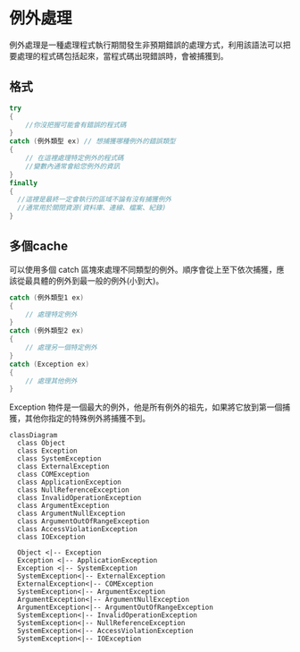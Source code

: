 例外處理
===

例外處理是一種處理程式執行期間發生非預期錯誤的處理方式，利用該語法可以把要處理的程式碼包括起來，當程式碼出現錯誤時，會被捕獲到。

格式
---

```C#
try
{
    //你沒把握可能會有錯誤的程式碼
}
catch (例外類型 ex) // 想捕獲哪種例外的錯誤類型
{
    // 在這裡處理特定例外的程式碼
    //變數內通常會給您例外的資訊    
}
finally
{
  //這裡是最終一定會執行的區域不論有沒有捕獲例外
  //通常用於關閉資源(資料庫、連線、檔案、紀錄)
}
```

多個cache
---

可以使用多個 catch 區塊來處理不同類型的例外。順序會從上至下依次捕獲，應該從最具體的例外到最一般的例外(小到大)。

```C#
catch (例外類型1 ex)
{
    // 處理特定例外
}
catch (例外類型2 ex)
{
    // 處理另一個特定例外
}
catch (Exception ex)
{
    // 處理其他例外
}
```

Exception 物件是一個最大的例外，他是所有例外的祖先，如果將它放到第一個捕獲，其他你指定的特殊例外將捕獲不到。

```marmaid
classDiagram
  class Object
  class Exception
  class SystemException
  class ExternalException
  class COMException
  class ApplicationException
  class NullReferenceException
  class InvalidOperationException
  class ArgumentException
  class ArgumentNullException
  class ArgumentOutOfRangeException
  class AccessViolationException
  class IOException

  Object <|-- Exception
  Exception <|-- ApplicationException
  Exception <|-- SystemException
  SystemException<|-- ExternalException
  ExternalException<|-- COMException
  SystemException<|-- ArgumentException
  ArgumentException<|-- ArgumentNullException
  ArgumentException<|-- ArgumentOutOfRangeException
  SystemException<|-- InvalidOperationException
  SystemException<|-- NullReferenceException
  SystemException<|-- AccessViolationException
  SystemException<|-- IOException

```
